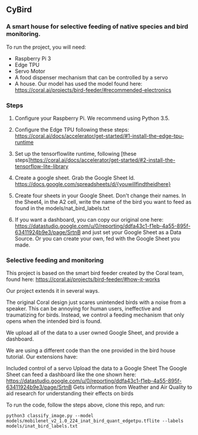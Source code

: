 ## CyBird

### A smart house for selective feeding of native species and bird monitoring. 

To run the project, you will need: 

- Raspberry Pi 3
- Edge TPU
- Servo Motor
- A food dispenser mechanism that can be controlled by a servo
- A house. Our model has used the model found here: https://coral.ai/projects/bird-feeder/#recommended-electronics

### Steps 

1. Configure your Raspberry Pi. We recommend using Python 3.5.

2. Configure the Edge TPU following these steps: https://coral.ai/docs/accelerator/get-started/#1-install-the-edge-tpu-runtime

3. Set up the tensorflowlite runtime, following [these steps]https://coral.ai/docs/accelerator/get-started/#2-install-the-tensorflow-lite-library

4. Create a google sheet. Grab the Google Sheet Id. https://docs.google.com/spreadsheets/d/{youwillfindtheidhere}

5. Create four sheets in your Google Sheet. Don't change their names. In the Sheet4, in the A2 cell, write the name of the bird you want to feed as found in the models/nat_bird_labels.txt

6. If you want a dashboard, you can copy our original one here: https://datastudio.google.com/u/0/reporting/ddfa43c1-f1eb-4a55-895f-63411924b9e3/page/SrtnB and just set your Google Sheet as a Data Source. Or you can create your own, fed with the Google Sheet you made. 

### Selective feeding and monitoring

This project is based on the smart bird feeder created by the Coral team, found here: https://coral.ai/projects/bird-feeder/#how-it-works

Our project extends it in several ways.

The original Coral design just scares unintended birds with a noise from a speaker. This can be annoying for human users, ineffective and traumatizing for birds. Instead, we control a feeding mechanism that only opens when the intended bird is found. 

We upload all of the data to a user owned Google Sheet, and provide a dashboard. 


We are using a different code than the one provided in the bird house tutorial. Our extensions have: 



Included control of a servo
Upload the data to a Google Sheet
The Google Sheet can feed a dashboard like the one shown here: https://datastudio.google.com/u/0/reporting/ddfa43c1-f1eb-4a55-895f-63411924b9e3/page/SrtnB
Gets information from Weather and Air Quality to aid research for understanding their effects on birds

To run the code, follow the steps above, clone this repo, and run: 

```
python3 classify_image.py --model models/mobilenet_v2_1.0_224_inat_bird_quant_edgetpu.tflite --labels models/inat_bird_labels.txt
```


